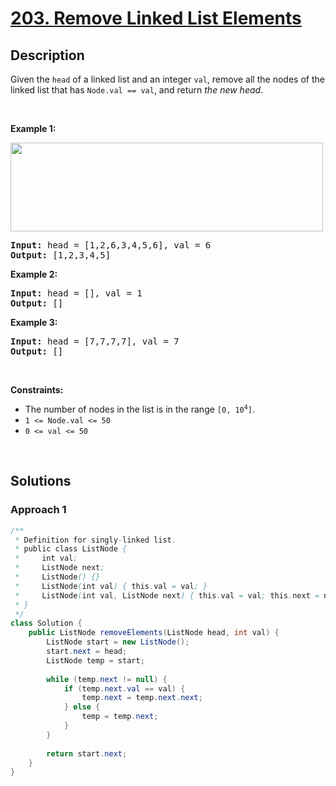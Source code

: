 # [203. Remove Linked List Elements](https://leetcode.com/problems/remove-linked-list-elements)

## Description

<p>Given the <code>head</code> of a linked list and an integer <code>val</code>, remove all the nodes of the linked list that has <code>Node.val == val</code>, and return <em>the new head</em>.</p>
<p>&nbsp;</p>

<p><strong class="example">Example 1:</strong></p>
<img alt="" src="https://fastly.jsdelivr.net/gh/doocs/leetcode@main/solution/0200-0299/0203.Remove%20Linked%20List%20Elements/images/removelinked-list.jpg" style="width: 500px; height: 142px;" />
<pre>
<strong>Input:</strong> head = [1,2,6,3,4,5,6], val = 6
<strong>Output:</strong> [1,2,3,4,5]
</pre>

<p><strong class="example">Example 2:</strong></p>
<pre>
<strong>Input:</strong> head = [], val = 1
<strong>Output:</strong> []
</pre>

<p><strong class="example">Example 3:</strong></p>
<pre>
<strong>Input:</strong> head = [7,7,7,7], val = 7
<strong>Output:</strong> []
</pre>
<p>&nbsp;</p>

<p><strong>Constraints:</strong></p>
<ul>
    <li>The number of nodes in the list is in the range <code>[0, 10<sup>4</sup>]</code>.</li>
    <li><code>1 &lt;= Node.val &lt;= 50</code></li>
    <li><code>0 &lt;= val &lt;= 50</code></li>
</ul>
<p>&nbsp;</p>

## Solutions

### **Approach 1**

```java
/**
 * Definition for singly-linked list.
 * public class ListNode {
 *     int val;
 *     ListNode next;
 *     ListNode() {}
 *     ListNode(int val) { this.val = val; }
 *     ListNode(int val, ListNode next) { this.val = val; this.next = next; }
 * }
 */
class Solution {
    public ListNode removeElements(ListNode head, int val) {
        ListNode start = new ListNode();
        start.next = head;
        ListNode temp = start;
        
        while (temp.next != null) {
            if (temp.next.val == val) {
                temp.next = temp.next.next;
            } else {
                temp = temp.next;
            }
        }
        
        return start.next;
    }
}
```